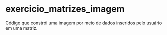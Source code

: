 # exercicio_matrizes_imagem
Código que constrói uma imagem por meio de dados inseridos pelo usuário em uma matriz. 
